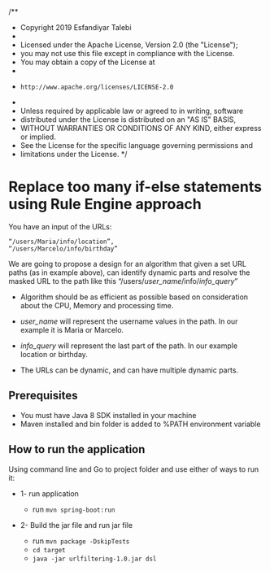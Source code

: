 /**
 * Copyright 2019 Esfandiyar Talebi
 *
 * Licensed under the Apache License, Version 2.0 (the "License");
 * you may not use this file except in compliance with the License.
 * You may obtain a copy of the License at
 *
 *     http://www.apache.org/licenses/LICENSE-2.0
 *
 * Unless required by applicable law or agreed to in writing, software
 * distributed under the License is distributed on an "AS IS" BASIS,
 * WITHOUT WARRANTIES OR CONDITIONS OF ANY KIND, either express or implied.
 * See the License for the specific language governing permissions and
 * limitations under the License.
 */

# Replace too many if-else statements using Rule Engine approach  

You have an input of the URLs: 
    
    “/users/Maria/info/location”, 
    “/users/Marcelo/info/birthday”

We are going to propose a design for an algorithm that given a set URL paths (as in example
above), can identify dynamic parts and resolve the masked URL to the path like this
“/users/*user_name*/info/*info_query*”

*   Algorithm should be as efficient as possible based on consideration about the CPU,
Memory and processing time.

*   *user_name* will represent the username values in the path. In our example it is
Maria or Marcelo.

*   *info_query* will represent the last part of the path. In our example location or
birthday.

*   The URLs can be dynamic, and can have multiple dynamic parts.

## Prerequisites
   * You must have Java 8 SDK installed in your machine
   * Maven installed and bin folder is added to %PATH environment variable
   
## How to run the application
 
 Using command line and Go to project folder and use either of ways to run it:
 * 1- run application    
   * run `mvn spring-boot:run `

 * 2- Build the jar file and run jar file    
   * run `mvn package -DskipTests `
   * `cd target`
   * `java -jar urlfiltering-1.0.jar dsl`
  